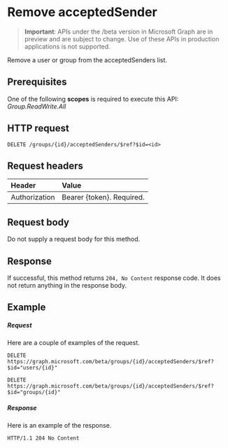 # Remove acceptedSender

> **Important**: APIs under the /beta version in Microsoft Graph are in preview and are subject to change. Use of these APIs in production applications is not supported.

Remove a user or group from the acceptedSenders list. 
## Prerequisites
One of the following **scopes** is required to execute this API: *Group.ReadWrite.All*
## HTTP request
<!-- { "blockType": "ignored" } -->
```http
DELETE /groups/{id}/acceptedSenders/$ref?$id=<id>

```
## Request headers
| Header       | Value |
|:---------------|:--------|
| Authorization  | Bearer {token}. Required.  |

## Request body
Do not supply a request body for this method.

## Response

If successful, this method returns `204, No Content` response code. It does not return anything in the response body.

## Example
##### Request
Here are a couple of examples of the request.
<!-- {
  "blockType": "request",
  "name": "create_directoryobject_from_group"
}-->
```http
DELETE https://graph.microsoft.com/beta/groups/{id}/acceptedSenders/$ref?$id="users/{id}"

DELETE https://graph.microsoft.com/beta/groups/{id}/acceptedSenders/$ref?$id="groups/{id}"
```

##### Response
Here is an example of the response. 
<!-- {
  "blockType": "response",
  "truncated": true
} -->
```http
HTTP/1.1 204 No Content
```

<!-- uuid: 8fcb5dbc-d5aa-4681-8e31-b001d5168d79
2015-10-25 14:57:30 UTC -->
<!-- {
  "type": "#page.annotation",
  "description": "Create acceptedSender",
  "keywords": "",
  "section": "documentation",
  "tocPath": ""
}-->